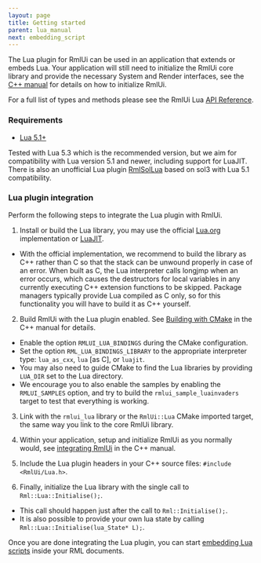 ```yaml
---
layout: page
title: Getting started
parent: lua_manual
next: embedding_script
---
```


The Lua plugin for RmlUi can be used in an application that extends or embeds Lua. Your application will still need to initialize the RmlUi core library and provide the necessary System and Render interfaces, see the [C++ manual](../cpp_manual.html) for details on how to initialize RmlUi.

For a full list of types and methods please see the RmlUi Lua [API Reference](api_reference.html).

### Requirements

- [Lua 5.1+](https://www.lua.org/)

Tested with Lua 5.3 which is the recommended version, but we aim for compatibility with Lua version 5.1 and newer, including support for LuaJIT. There is also an unofficial Lua plugin [RmlSolLua](https://github.com/LoneBoco/RmlSolLua) based on sol3 with Lua 5.1 compatibility.

### Lua plugin integration

Perform the following steps to integrate the Lua plugin with RmlUi.

1. Install or build the Lua library, you may use the official [Lua.org](https://www.lua.org) implementation or [LuaJIT](http://luajit.org/luajit.html).
  - With the official implementation, we recommend to build the library as C++ rather than C so that the stack can be unwound properly in case of an error. When built as C, the Lua interpreter calls longjmp when an error occurs, which causes the destructors for local variables in any currently executing C++ extension functions to be skipped. Package managers typically provide Lua compiled as C only, so for this functionality you will have to build it as C++ yourself.

2. Build RmlUi with the Lua plugin enabled. See [Building with CMake](../cpp_manual/building_with_cmake.html) in the C++ manual for details.
  - Enable the option `RMLUI_LUA_BINDINGS` during the CMake configuration.
  - Set the option `RML_LUA_BINDINGS_LIBRARY` to the appropriate interpreter type: `lua_as_cxx`, `lua` \[as C], or `luajit`.
  - You may also need to guide CMake to find the Lua libraries by providing `LUA_DIR` set to the Lua directory.
  - We encourage you to also enable the samples by enabling the `RMLUI_SAMPLES` option, and try to build the `rmlui_sample_luainvaders` target to test that everything is working.

3. Link with the `rmlui_lua` library or the `RmlUi::Lua` CMake imported target, the same way you link to the core RmlUi library.

4. Within your application, setup and initialize RmlUi as you normally would, see [integrating RmlUi](../cpp_manual/integrating.html) in the C++ manual.

5. Include the Lua plugin headers in your C++ source files: `#include <RmlUi/Lua.h>`.

6. Finally, initialize the Lua library with the single call to `Rml::Lua::Initialise();`.
  - This call should happen just after the call to `Rml::Initialise();`.
  - It is also possible to provide your own lua state by calling `Rml::Lua::Initialise(lua_State* L);`.

Once you are done integrating the Lua plugin, you can start [embedding Lua scripts](embedding_script.html) inside your RML documents.
